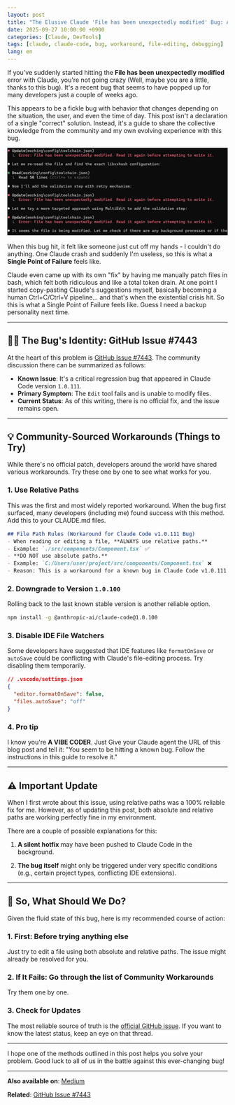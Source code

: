 ```yaml
---
layout: post
title: "The Elusive Claude 'File has been unexpectedly modified' Bug: A Workaround Solution"
date: 2025-09-27 10:00:00 +0900
categories: [Claude, DevTools]
tags: [claude, claude-code, bug, workaround, file-editing, debugging]
lang: en
---
```


If you've suddenly started hitting the **File has been unexpectedly modified** error with Claude, you're not going crazy (Well, maybe you are a little, thanks to this bug). It's a recent bug that seems to have popped up for many developers just a couple of weeks ago.

This appears to be a fickle bug with behavior that changes depending on the situation, the user, and even the time of day. This post isn't a declaration of a single "correct" solution. Instead, it's a guide to share the collective knowledge from the community and my own evolving experience with this bug.

![Claude Code Error](/assets/images/posts/2025-09-28-claude-bug/1_BPfY5nXCsBge-KoLsdbNkA.png)

When this bug hit, it felt like someone just cut off my hands - I couldn't do anything. One Claude crash and suddenly I'm useless, so this is what a **Single Point of Failure** feels like.

Claude even came up with its own "fix" by having me manually patch files in bash, which felt both ridiculous and like a total token drain. At one point I started copy-pasting Claude's suggestions myself, basically becoming a human Ctrl+C/Ctrl+V pipeline… and that's when the existential crisis hit. So this is what a Single Point of Failure feels like. Guess I need a backup personality next time.

---

## 🕵️‍♂️ The Bug's Identity: GitHub Issue #7443

At the heart of this problem is [GitHub Issue #7443](https://github.com/anthropics/claude-code/issues/7443). The community discussion there can be summarized as follows:

- **Known Issue**: It's a critical regression bug that appeared in Claude Code version `1.0.111`.
- **Primary Symptom**: The `Edit` tool fails and is unable to modify files.
- **Current Status**: As of this writing, there is no official fix, and the issue remains open.

---

## 💡 Community-Sourced Workarounds (Things to Try)

While there's no official patch, developers around the world have shared various workarounds. Try these one by one to see what works for you.

### 1. Use Relative Paths

This was the first and most widely reported workaround. When the bug first surfaced, many developers (including me) found success with this method. Add this to your CLAUDE.md files.

```markdown
## File Path Rules (Workaround for Claude Code v1.0.111 Bug)
- When reading or editing a file, **ALWAYS use relative paths.**
- Example: `./src/components/Component.tsx` ✅
- **DO NOT use absolute paths.**
- Example: `C:/Users/user/project/src/components/Component.tsx` ❌
- Reason: This is a workaround for a known bug in Claude Code v1.0.111 (GitHub Issue #7443)
```

### 2. Downgrade to Version `1.0.100`

Rolling back to the last known stable version is another reliable option.

```bash
npm install -g @anthropic-ai/claude-code@1.0.100
```

### 3. Disable IDE File Watchers

Some developers have suggested that IDE features like `formatOnSave` or `autoSave` could be conflicting with Claude's file-editing process. Try disabling them temporarily.

```json
// .vscode/settings.json
{
  "editor.formatOnSave": false,
  "files.autoSave": "off"
}
```

### 4. Pro tip

I know you're **A VIBE CODER**. Just Give your Claude agent the URL of this blog post and tell it: "You seem to be hitting a known bug. Follow the instructions in this guide to resolve it."

---

## ⚠️ Important Update

When I first wrote about this issue, using relative paths was a 100% reliable fix for me. However, as of updating this post, both absolute and relative paths are working perfectly fine in my environment.

There are a couple of possible explanations for this:

1. **A silent hotfix** may have been pushed to Claude Code in the background.

2. **The bug itself** might only be triggered under very specific conditions (e.g., certain project types, conflicting IDE extensions).

---

## 🤔 So, What Should We Do?

Given the fluid state of this bug, here is my recommended course of action:

### 1. First: Before trying anything else

Just try to edit a file using both absolute and relative paths. The issue might already be resolved for you.

### 2. If It Fails: Go through the list of Community Workarounds

Try them one by one.

### 3. Check for Updates

The most reliable source of truth is the [official GitHub issue](https://github.com/anthropics/claude-code/issues/7443). If you want to know the latest status, keep an eye on that thread.

---

I hope one of the methods outlined in this post helps you solve your problem. Good luck to all of us in the battle against this ever-changing bug!

---

**Also available on**: [Medium](https://medium.com/@yunjeongiya/the-elusive-claude-file-has-been-unexpectedly-modified-bug-a-workaround-solution-831182038d1d)

**Related**: [GitHub Issue #7443](https://github.com/anthropics/claude-code/issues/7443)
